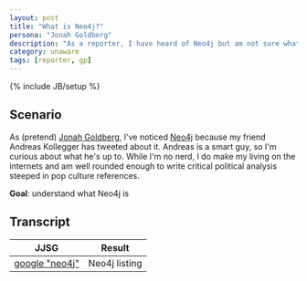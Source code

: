 ```yaml
---
layout: post
title: "What is Neo4j?"
persona: "Jonah Goldberg"
description: "As a reporter, I have heard of Neo4j but am not sure what it is."
category: unaware
tags: [reporter, gp]
---
```

{% include JB/setup %}

## Scenario

As (pretend) [Jonah Goldberg](https://twitter.com/JonahNRO), I've noticed [Neo4j](http://neo4j.org) because 
my friend Andreas Kollegger has tweeted about it. Andreas is a smart guy, so I'm curious about what he's up to. 
While I'm no nerd, I do make my living on the internets and am well rounded enough to write critical political 
analysis steeped in pop culture references. 

**Goal**: understand what Neo4j is

## Transcript

<table class="table table-striped">
  <thead>
    <tr><th>JJSG</th><th>Result</th></tr>
  </thead>
  <tbody>
    <tr>
      <td><a href="http://lmgtfy.com/?q=neo4j">google "neo4j"</a></td>
      <td>Neo4j listing</td>
    </tr>
  </tbody>
</table>

